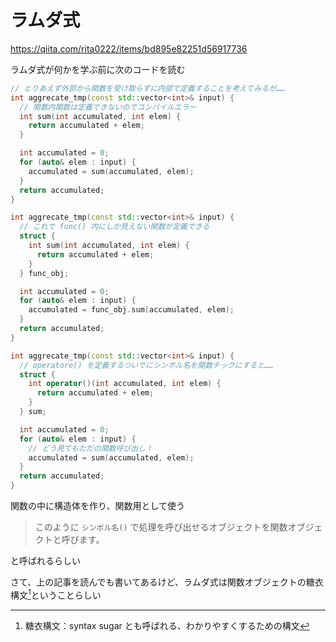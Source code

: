 # ラムダ式

https://qiita.com/rita0222/items/bd895e82251d56917736



ラムダ式が何かを学ぶ前に次のコードを読む

```cpp
// とりあえず外部から関数を受け取らずに内部で定義することを考えてみるが……
int aggrecate_tmp(const std::vector<int>& input) {
  // 関数内関数は定義できないのでコンパイルエラー
  int sum(int accumulated, int elem) {
    return accumulated + elem;
  }

  int accumulated = 0;
  for (auto& elem : input) {
    accumulated = sum(accumulated, elem);
  }
  return accumulated;
}
```

```cpp
int aggrecate_tmp(const std::vector<int>& input) {
  // これで func() 内にしか見えない関数が定義できる
  struct {
    int sum(int accumulated, int elem) {
      return accumulated + elem;
    }
  } func_obj;

  int accumulated = 0;
  for (auto& elem : input) {
    accumulated = func_obj.sum(accumulated, elem);
  }
  return accumulated;
}
```

```cpp
int aggrecate_tmp(const std::vector<int>& input) {
  // operatore() を定義するついでにシンボル名を関数チックにすると……
  struct {
    int operator()(int accumulated, int elem) {
      return accumulated + elem;
    }
  } sum;

  int accumulated = 0;
  for (auto& elem : input) {
    // どう見てもただの関数呼び出し！
    accumulated = sum(accumulated, elem);
  }
  return accumulated;
}
```



関数の中に構造体を作り、関数用として使う

> このように `シンボル名()` で処理を呼び出せるオブジェクトを関数オブジェクトと呼びます。

と呼ばれるらしい



さて、上の記事を読んでも書いてあるけど、ラムダ式は関数オブジェクトの糖衣構文[^1]ということらしい





[^1]: 糖衣構文：syntax sugar とも呼ばれる、わかりやすくするための構文

